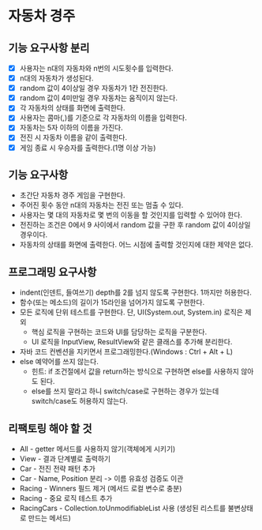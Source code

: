 # 자동차 경주

## 기능 요구사항 분리
- [X] 사용자는 n대의 자동차와 n번의 시도횟수를 입력한다.
- [X] n대의 자동차가 생성된다.
- [X] random 값이 4이상일 경우 자동차가 1칸 전진한다.
- [X] random 값이 4미만일 경우 자동차는 움직이지 않는다.
- [X] 각 자동차의 상태를 화면에 출력한다.
- [X] 사용자는 콤마(,)를 기준으로 각 자동차의 이름을 입력한다.
- [X] 자동차는 5자 이하의 이름을 가진다.
- [X] 전진 시 자동차 이름을 같이 출력한다.
- [X] 게임 종료 시 우승자를 출력한다.(1명 이상 가능)

## 기능 요구사항
* 초간단 자동차 경주 게임을 구현한다.
* 주어진 횟수 동안 n대의 자동차는 전진 또는 멈출 수 있다.
* 사용자는 몇 대의 자동차로 몇 번의 이동을 할 것인지를 입력할 수 있어야 한다.
* 전진하는 조건은 0에서 9 사이에서 random 값을 구한 후 random 값이 4이상일 경우이다.
* 자동차의 상태를 화면에 출력한다. 어느 시점에 출력할 것인지에 대한 제약은 없다.

## 프로그래밍 요구사항
* indent(인덴트, 들여쓰기) depth를 2를 넘지 않도록 구현한다. 1까지만 허용한다.
* 함수(또는 메소드)의 길이가 15라인을 넘어가지 않도록 구현한다.
* 모든 로직에 단위 테스트를 구현한다. 단, UI(System.out, System.in) 로직은 제외
  * 핵심 로직을 구현하는 코드와 UI를 담당하는 로직을 구분한다.
  * UI 로직을 InputView, ResultView와 같은 클래스를 추가해 분리한다.
* 자바 코드 컨벤션을 지키면서 프로그래밍한다.(Windows : Ctrl + Alt + L)
* else 예약어를 쓰지 않는다.
  * 힌트: if 조건절에서 값을 return하는 방식으로 구현하면 else를 사용하지 않아도 된다.
  * else를 쓰지 말라고 하니 switch/case로 구현하는 경우가 있는데 switch/case도 허용하지 않는다.

## 리팩토링 해야 할 것
* All - getter 메서드를 사용하지 않기(객체에게 시키기)
* View - 결과 단계별로 출력하기
* Car - 전진 전략 패턴 추가
* Car - Name, Position 분리 -> 이름 유효성 검증도 이관
* Racing - Winners 필드 제거 (메서드 로컬 변수로 충분)
* Racing - 중요 로직 테스트 추가
* RacingCars - Collection.toUnmodifiableList 사용 (생성된 리스트를 불변상태로 만드는 메서드)